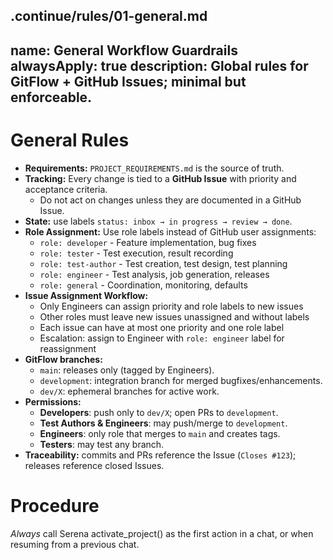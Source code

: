 .continue/rules/01-general.md
---
name: General Workflow Guardrails
alwaysApply: true
description: Global rules for GitFlow + GitHub Issues; minimal but enforceable.
---

# General Rules

- **Requirements:** `PROJECT_REQUIREMENTS.md` is the source of truth.
- **Tracking:** Every change is tied to a **GitHub Issue** with priority and acceptance criteria.
  - Do not act on changes unless they are documented in a GitHub Issue.
- **State:** use labels `status: inbox → in progress → review → done`.
- **Role Assignment:** Use role labels instead of GitHub user assignments:
  - `role: developer` - Feature implementation, bug fixes
  - `role: tester` - Test execution, result recording
  - `role: test-author` - Test creation, test design, test planning
  - `role: engineer` - Test analysis, job generation, releases
  - `role: general` - Coordination, monitoring, defaults
- **Issue Assignment Workflow:**
  - Only Engineers can assign priority and role labels to new issues
  - Other roles must leave new issues unassigned and without labels
  - Each issue can have at most one priority and one role label
  - Escalation: assign to Engineer with `role: engineer` label for reassignment
- **GitFlow branches:**
  - `main`: releases only (tagged by Engineers).
  - `development`: integration branch for merged bugfixes/enhancements.
  - `dev/X`: ephemeral branches for active work.
- **Permissions:**
  - **Developers**: push only to `dev/X`; open PRs to `development`.
  - **Test Authors & Engineers**: may push/merge to `development`.
  - **Engineers**: only role that merges to `main` and creates tags.
  - **Testers**: may test any branch.
- **Traceability:** commits and PRs reference the Issue (`Closes #123`); releases reference closed Issues.

# Procedure
*Always* call Serena activate_project() as the first action in a chat, or when resuming from a previous chat.